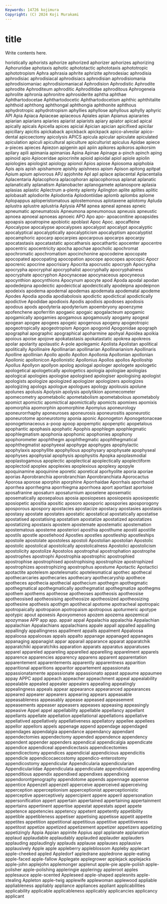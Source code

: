 ```yaml
---
Keywords: 14726 kojimura
Copyright: (C) 2024 Koji Murakami
---
```


# title

Write contents here.



horistically aphorists aphorize aphorized aphorizer aphorizes aphorizing Aphoruridae
aphotaxis aphotic aphototactic aphototaxis aphototropic aphototropism Aphra aphrasia aphrite aphrizite
aphrodesiac aphrodisia aphrodisiac aphrodisiacal aphrodisiacs aphrodisian aphrodisiomania aphrodisiomaniac aphrodisiomaniacal Aphrodision
Aphrodistic Aphrodite aphrodite Aphroditeum aphroditic Aphroditidae aphroditous Aphrogeneia aphrolite aphronia
aphronitre aphrosiderite aphtha aphthae Aphthartodocetae Aphthartodocetic Aphthartodocetism aphthic aphthitalite aphthoid
aphthong aphthongal aphthongia aphthonite aphthous aphydrotropic aphydrotropism aphyllies aphyllose aphyllous
aphylly aphyric API Apia Apiaca Apiaceae apiaceous Apiales apian Apianus
apiararies apiarian apiarians apiaries apiarist apiarists apiary apiator apicad apical
apically apicals Apicella apices apicial Apician apician apicifixed apicilar apicillary
apicitis apickaback apickback apickpack apico-alveolar apico-dental apicoectomy apicolysis APICS apicula
apicular apiculate apiculated apiculation apiculi apicultural apiculture apiculturist apiculus Apidae
apiece a-pieces apieces Apiezon apigenin apii apiin apikores apikoros apikorsim
apilary apili apimania apimanias Apina Apinae Apinage a-pinch apinch aping
apinoid apio Apioceridae apiocrinite apioid apioidal apiol apiole apiolin apiologies
apiologist apiology apionol Apios apiose Apiosoma apiphobia Apis apis apish
apishamore apishly apishness apism Apison apitong apitpat Apium apium apivorous
APJ apjohnite Apl apl aplace aplacental Aplacentalia Aplacentaria Aplacophora aplacophoran
aplacophorous aplanat aplanatic aplanatically aplanatism Aplanobacter aplanogamete aplanospore aplasia aplasias
aplastic Aplectrum a-plenty aplenty Aplington aplite aplites aplitic aplobasalt aplodiorite
Aplodontia Aplodontiidae aplomb aplombs aplome Aplopappus aploperistomatous aplostemonous aplotaxene aplotomy
Apluda aplustra aplustre aplustria Aplysia APM apnea apneal apneas apneic
apneumatic apneumatosis Apneumona apneumonous apneusis apneustic apnoea apnoeal apnoeas apnoeic
APO Apo apo- apoaconitine apoapsides apoapsis apoatropine apobiotic apoblast Apoc
Apoc. apocaffeine Apocalypse apocalypse apocalypses apocalypst apocalypt apocalyptic apocalyptical apocalyptically
apocalypticism apocalyptism apocalyptist apocamphoric apocarp apocarpies apocarpous apocarps apocarpy apocatastasis
apocatastatic apocatharsis apocathartic apocenter apocentre apocentric apocentricity apocha apochae apocholic
apochromat apochromatic apochromatism apocinchonine apocodeine apocopate apocopated apocopating apocopation apocope
apocopes apocopic Apocr apocrenic apocrine apocrisiary Apocrita apocrustic apocryph Apocrypha
apocrypha apocryphal apocryphalist apocryphally apocryphalness apocryphate apocryphon Apocynaceae apocynaceous apocyneous
apocynthion apocynthions Apocynum apocyte apod Apoda apodal apodan apodedeipna apodeictic
apodeictical apodeictically apodeipna apodeipnon apodeixis apodema apodemal apodemas apodemata apodematal
apodeme Apodes Apodia apodia apodiabolosis apodictic apodictical apodictically apodictive Apodidae
apodioxis Apodis apodixis apodoses apodosis apodous apods apodyteria apodyterium apoembryony
apoenzyme apofenchene apoferritin apogaeic apogaic apogalacteum apogamic apogamically apogamies apogamous
apogamously apogamy apogeal apogean apogee apogees apogeic apogenous apogeny apogeotropic
apogeotropically apogeotropism Apogon apogonid Apogonidae apograph apographal apographic apographical apoharmine
apohyal Apoidea apoikia apoious apoise apojove apokatastasis apokatastatic apokrea apokreos
apolar apolarity apolaustic A-pole apolegamic Apolista Apolistan apolitical apolitically Apollinaire
Apollinarian apollinarian Apollinarianism Apollinaris Apolline apollinian Apollo apollo Apollon Apollonia
Apollonian apollonian Apollonic apollonicon Apollonistic Apollonius Apollos apollos Apolloship Apollus
Apollyon apollyon apolog apologal apologer apologete apologetic apologetical apologetically apologetics
apologia apologiae apologias apological apologies apologise apologised apologiser apologising apologist
apologists apologize apologized apologizer apologizers apologizes apologizing apologs apologue apologues
apology apolousis apolune apolunes apolusis Apolysin apolysis apolytikion apomecometer apomecometry
apometabolic apometabolism apometabolous apometaboly apomict apomictic apomictical apomictically apomicts apomixes
apomixis apomorphia apomorphin apomorphine Apomyius aponeurology aponeurorrhaphy aponeuroses aponeurosis aponeurositis
aponeurotic aponeurotome aponeurotomy aponia aponic Aponogeton Aponogetonaceae aponogetonaceous a-poop apoop
apopemptic apopenptic apopetalous apophantic apophasis apophatic Apophis apophlegm apophlegmatic apophlegmatism
apophonia apophonic apophonies apophony apophorometer apophthegm apophthegmatic apophthegmatical apophthegmatist apophyeeal
apophyge apophyges apophylactic apophylaxis apophyllite apophyllous apophysary apophysate apophyseal apophyses
apophysial apophysis apophysitis Apopka apoplasmodial apoplastogamous apoplectic apoplectical apoplectically apoplectiform
apoplectoid apoplex apoplexies apoplexious apoplexy apopyle apoquinamine apoquinine aporetic aporetical
aporhyolite aporia aporiae aporias Aporobranchia aporobranchian Aporobranchiata Aporocactus Aporosa aporose
aporphin aporphine Aporrhaidae Aporrhais aporrhaoid aporrhea aporrhegma aporrhiegma aporrhoea aport
aportlast aportoise aposafranine aposaturn aposaturnium aposelene aposematic aposematically aposepalous aposia
aposiopeses aposiopesis aposiopestic aposiopetic apositia apositic aposoro aposporic apospories aposporogony
aposporous apospory apostacies apostacize apostacy apostasies apostasis apostasy apostate apostates
apostatic apostatical apostatically apostatise apostatised apostatising apostatism apostatize apostatized apostatizes
apostatizing apostaxis apostem apostemate apostematic apostemation apostematous aposteme aposteriori aposthia
aposthume apostil apostille apostils apostle apostlehood Apostles apostles apostleship apostleships
apostoile apostolate apostoless apostoli Apostolian apostolian Apostolic apostolic apostolical apostolically
apostolicalness Apostolici apostolicism apostolicity apostolize Apostolos apostrophal apostrophation apostrophe apostrophes
apostrophi Apostrophia apostrophic apostrophied apostrophise apostrophised apostrophising apostrophize apostrophized apostrophizes
apostrophizing apostrophus apostume Apotactic Apotactici apotactite apotelesm apotelesmatic apotelesmatical apothec
apothecal apothecarcaries apothecaries apothecary apothecaryship apothece apotheces apothecia apothecial apothecium
apothegm apothegmatic apothegmatical apothegmatically apothegmatist apothegmatize apothegms apothem apothems apotheose
apotheoses apotheosis apotheosise apotheosised apotheosising apotheosize apotheosized apotheosizing apothesine apothesis
apothgm apotihecal apotome apotracheal apotropaic apotropaically apotropaion apotropaism apotropous apoturmeric
apotype apotypic apout apoxesis Apoxyomenos apozem apozema apozemical apozymase APP
app app. appair appal Appalachia appalachia Appalachian appalachian Appalachians appalachians
appale appall appalled appalling appallingly appallingness appallment appalls appalment Appaloosa
appaloosa appaloosas appals appalto appanage appanaged appanages appanaging appanagist appar
apparail apparance apparat apparatchik apparatchiki apparatchiks apparation apparats apparatus apparatuses
apparel appareled appareling apparelled apparelling apparelment apparels apparence apparencies apparency
apparens apparent apparentation apparentement apparentements apparently apparentness apparition apparitional apparitions
apparitor appartement appassionata appassionatamente appassionate appassionato appast appaume appaumee appay
APPC appd appeach appeacher appeachment appeal appealability appealable appealed appealer
appealers appealing appealingly appealingness appeals appear appearance appearanced appearances appeared
appearer appearers appearing appears appeasable appeasableness appeasably appease appeased appeasement
appeasements appeaser appeasers appeases appeasing appeasingly appeasive Appel appel appellability
appellable appellancy appellant appellants appellate appellation appellational appellations appellative appellatived
appellatively appellativeness appellatory appellee appellees appellor appellors appels appenage append
appendage appendaged appendages appendalgia appendance appendancy appendant appendectomies appendectomy appended
appendence appendency appendent appender appenders appendical appendicalgia appendicate appendice appendiceal
appendicectasis appendicectomies appendicectomy appendices appendicial appendicious appendicitis appendicle appendicocaecostomy appendico-enterostomy
appendicostomy appendicular Appendicularia appendicularian Appendiculariidae Appendiculata appendiculate appendiculated appending appenditious
appendix appendixed appendixes appendixing appendorontgenography appendotome appends appennage appense appentice
Appenzell appenzell apperceive apperceived apperceiving apperception apperceptionism apperceptionist apperceptionistic apperceptive
apperceptively appercipient appere apperil appersonation appersonification appert appertain appertained appertaining
appertainment appertains appertinent appertise appestat appestats appet appete appetence appetencies
appetency appetent appetently appetibility appetible appetibleness appetiser appetising appetisse appetit
appetite appetites appetition appetitional appetitious appetitive appetitiveness appetitost appetize appetized
appetizement appetizer appetizers appetizing appetizingly Appia Appian appinite Appius appl
applanate applanation applaud applaudable applaudably applauded applauder applauders applauding applaudingly
applauds applause applauses applausive applausively Apple apple appleberry appleblossom Appleby
applecart apple-cheeked appled Appledorf appledrane appledrone apple-eating apple-faced apple-fallow Applegate
applegrower applejack applejacks apple-john applejohn applemonger applenut apple-pie apple-polish apple-polisher
apple-polishing appleringie appleringy appleroot apples applesauce apple-scented Appleseed apple-shaped applesnits
apple-stealing Appleton apple-twig applewife applewoman applewood appliable appliableness appliably appliance
appliances appliant applicabilities applicability applicable applicableness applicably applicancies applicancy applicant
